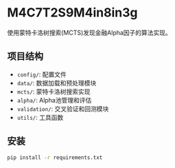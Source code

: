 # M4C7T2S9M4in8in3g

使用蒙特卡洛树搜索(MCTS)发现金融Alpha因子的算法实现。

## 项目结构

- `config/`: 配置文件
- `data/`: 数据加载和预处理模块
- `mcts/`: 蒙特卡洛树搜索实现
- `alpha/`: Alpha池管理和评估
- `validation/`: 交叉验证和回测模块
- `utils/`: 工具函数

## 安装

```bash
pip install -r requirements.txt
